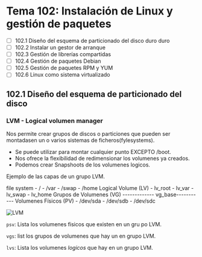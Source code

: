 # Tema 102: Instalación de Linux y gestión de paquetes

- [ ] 102.1 Diseño del esquema de particionado del disco duro duro
- [ ] 102.2 Instalar un gestor de arranque
- [ ] 102.3 Gestión de librerías compartidas
- [ ] 102.4 Gestión de paquetes Debian
- [ ] 102.5 Gestión de paquetes RPM y YUM
- [ ] 102.6 Linux como sistema virtualizado

## 102.1 Diseño del esquema de particionado del disco

### LVM - Logical volumen manager

Nos permite crear grupos de discos o particiones que pueden ser montadasen un o varios sistemas de ficheros(fylesystems).

- Se puede utilizar para montar cualquier punto EXCEPTO /boot.
- Nos ofrece la flexibilidad de redimensionar los volumenes ya creados.
- Podemos crear Snapshoots de los volumenes logicos.

Ejemplo de las capas de un grupo LVM.

file system         - / - /var - /swap - /home
Logical Volume (LV) -  lv_root - lv_var - lv_swap - lv_home
Grupos de Volumenes (VG) ------------- vg_base-----------
Volumenes Físicos (PV) - /dev/sda - /dev/sdb - /dev/sdc

![LVM](github\LPIC-1\docs\101-500\img\lvm.png)

`psv`: Lista los volumenes fisicos que existen en un gru po LVM.

`vgs`: list los grupos de volumenes que hay un en grupo LVM.

`lvs`: Lista los volumenes *logicos* que hay en un grupo LVM.